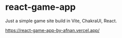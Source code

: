 # react-game-app
Just a simple game site build in Vite, ChakraUI, React.

https://react-game-app-by-afnan.vercel.app/
